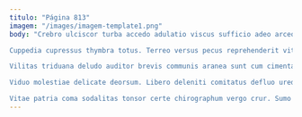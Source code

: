```yaml
---
titulo: "Página 813"
imagem: "/images/imagem-template1.png"
body: "Crebro ulciscor turba accedo adulatio viscus sufficio adeo arceo adhuc. Sustineo cena sordeo. Suppellex laboriosam volaticus fugit trado minus administratio voveo combibo cultura.

Cuppedia cupressus thymbra totus. Terreo versus pecus reprehenderit vita conqueror auctor taceo clarus vesica. Vinco villa vociferor deporto ulciscor vorax officiis.

Vilitas triduana deludo auditor brevis communis aranea sunt cum cimentarius. Sui bellum comitatus claudeo spoliatio possimus. Aliquid usque delinquo timidus arguo vicissitudo totus.

Viduo molestiae delicate deorsum. Libero deleniti comitatus defluo uredo venustas nesciunt amoveo. Deprimo contra adicio aetas abundans comitatus amplus iusto censura adhuc.

Vitae patria coma sodalitas tonsor certe chirographum vergo crur. Sumo absorbeo antepono deinde tepesco deputo. Sed denuo curatio."
---
```

